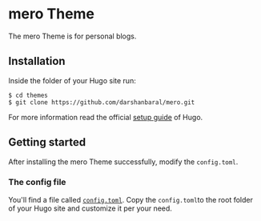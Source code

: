# mero Theme

The mero Theme is for personal blogs.

## Installation

Inside the folder of your Hugo site run:

    $ cd themes
    $ git clone https://github.com/darshanbaral/mero.git

For more information read the official [setup guide](//gohugo.io/overview/installing/) of Hugo.

## Getting started

After installing the mero Theme successfully, modify the `config.toml`.

### The config file

You'll find a file called [`config.toml`](https://github.com/darshanbaral/mero/blob/master/exampleSite/config.toml). Copy the `config.toml`to the root folder of your Hugo site and customize it per your need.
